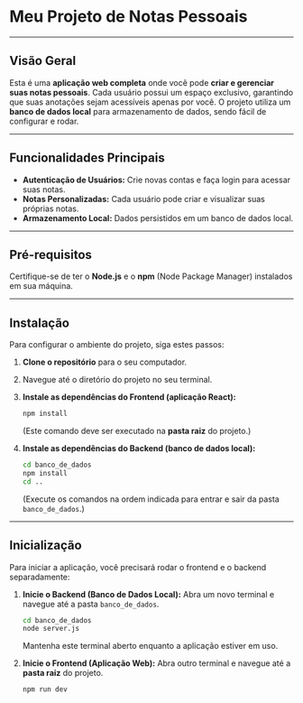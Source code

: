 # Meu Projeto de Notas Pessoais
---

## **Visão Geral**

Esta é uma **aplicação web completa** onde você pode **criar e gerenciar suas notas pessoais**. Cada usuário possui um espaço exclusivo, garantindo que suas anotações sejam acessíveis apenas por você. O projeto utiliza um **banco de dados local** para armazenamento de dados, sendo fácil de configurar e rodar.

---

## **Funcionalidades Principais**

* **Autenticação de Usuários:** Crie novas contas e faça login para acessar suas notas.
* **Notas Personalizadas:** Cada usuário pode criar e visualizar suas próprias notas.
* **Armazenamento Local:** Dados persistidos em um banco de dados local.

---

## **Pré-requisitos**

Certifique-se de ter o **Node.js** e o **npm** (Node Package Manager) instalados em sua máquina.

---

## **Instalação**

Para configurar o ambiente do projeto, siga estes passos:

1.  **Clone o repositório** para o seu computador.
2.  Navegue até o diretório do projeto no seu terminal.
3.  **Instale as dependências do Frontend (aplicação React):**

    ```bash
    npm install
    ```

    (Este comando deve ser executado na **pasta raiz** do projeto.)

4.  **Instale as dependências do Backend (banco de dados local):**

    ```bash
    cd banco_de_dados
    npm install
    cd ..
    ```

    (Execute os comandos na ordem indicada para entrar e sair da pasta `banco_de_dados`.)

---

## **Inicialização**

Para iniciar a aplicação, você precisará rodar o frontend e o backend separadamente:

1.  **Inicie o Backend (Banco de Dados Local):**
    Abra um novo terminal e navegue até a pasta `banco_de_dados`.

    ```bash
    cd banco_de_dados
    node server.js
    ```

    Mantenha este terminal aberto enquanto a aplicação estiver em uso.

2.  **Inicie o Frontend (Aplicação Web):**
    Abra outro terminal e navegue até a **pasta raiz** do projeto.

    ```bash
    npm run dev
    ```
